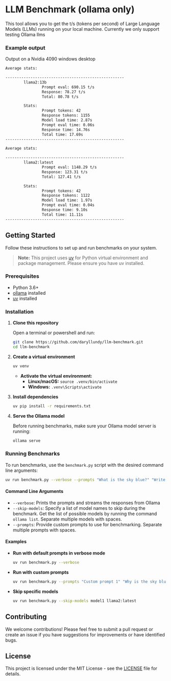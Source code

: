# LLM Benchmark (ollama only)

This tool allows you to get the t/s (tokens per second) of Large Language Models (LLMs) running on your local machine. Currently we only support testing Ollama llms

### Example output
Output on a Nvidia 4090 windows desktop
```bash
Average stats:

----------------------------------------------------
        llama2:13b
                Prompt eval: 690.15 t/s
                Response: 78.27 t/s
                Total: 80.78 t/s

        Stats:
                Prompt tokens: 42
                Response tokens: 1155
                Model load time: 2.87s
                Prompt eval time: 0.06s
                Response time: 14.76s
                Total time: 17.69s
----------------------------------------------------

Average stats:

----------------------------------------------------
        llama2:latest
                Prompt eval: 1148.29 t/s
                Response: 123.31 t/s
                Total: 127.41 t/s

        Stats:
                Prompt tokens: 42
                Response tokens: 1122
                Model load time: 1.97s
                Prompt eval time: 0.04s
                Response time: 9.10s
                Total time: 11.11s
----------------------------------------------------
```

## Getting Started

Follow these instructions to set up and run benchmarks on your system.

> **Note:** This project uses [uv](https://github.com/astral-sh/uv) for Python virtual environment and package management. Please ensure you have uv installed.

### Prerequisites

- Python 3.6+
- [ollama](https://ollama.com/) installed
- [uv](https://github.com/astral-sh/uv) installed

### Installation

1. **Clone this repository**

   Open a terminal or powershell and run:

   ```bash
   git clone https://github.com/daryllundy/llm-benchmark.git
   cd llm-benchmark
   ```

2. **Create a virtual environment**

   ```bash
   uv venv
   ```

   - **Activate the virtual environment:**
     - **Linux/macOS:**
       `source .venv/bin/activate`
     - **Windows:**
       `.venv\Scripts\activate`

3. **Install dependencies**

   ```bash
   uv pip install -r requirements.txt
   ```

4. **Serve the Ollama model**

   Before running benchmarks, make sure your Ollama model server is running:

   ```bash
   ollama serve
   ```

### Running Benchmarks

To run benchmarks, use the `benchmark.py` script with the desired command line arguments:

```bash
uv run benchmark.py --verbose --prompts "What is the sky blue?" "Write a report on the financials of Nvidia"
```

#### Command Line Arguments

- `--verbose`: Prints the prompts and streams the responses from Ollama
- `--skip-models`: Specify a list of model names to skip during the benchmark. Get the list of possible models by running the command `ollama list`. Separate multiple models with spaces.
- `--prompts`: Provide custom prompts to use for benchmarking. Separate multiple prompts with spaces.

#### Examples

- **Run with default prompts in verbose mode**

  ```bash
  uv run benchmark.py --verbose
  ```

- **Run with custom prompts**

  ```bash
  uv run benchmark.py --prompts "Custom prompt 1" "Why is the sky blue?"
  ```

- **Skip specific models**

  ```bash
  uv run benchmark.py --skip-models model1 llama2:latest
  ```

## Contributing

We welcome contributions! Please feel free to submit a pull request or create an issue if you have suggestions for improvements or have identified bugs.

## License

This project is licensed under the MIT License - see the [LICENSE](LICENSE) file for details.
